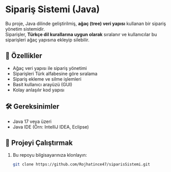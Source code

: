 # Sipariş Sistemi (Java)

Bu proje, Java dilinde geliştirilmiş, **ağaç (tree) veri yapısı** kullanan bir sipariş yönetim sistemidir.  
Siparişler, **Türkçe dil kurallarına uygun olarak** sıralanır ve kullanıcılar bu siparişleri ağaç yapısına ekleyip silebilir.

## 🧩 Özellikler

- Ağaç veri yapısı ile sipariş yönetimi
- Siparişleri Türk alfabesine göre sıralama
- Sipariş ekleme ve silme işlemleri
- Basit kullanıcı arayüzü (GUI)
- Kolay anlaşılır kod yapısı

## 🛠 Gereksinimler

- Java 17 veya üzeri
- Java IDE (Örn: IntelliJ IDEA, Eclipse)

## 🚀 Projeyi Çalıştırmak

1. Bu repoyu bilgisayarınıza klonlayın:
   ```bash
   git clone https://github.com/Rojhatince47/siparisSistemi.git
